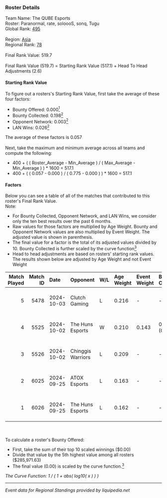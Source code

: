 ### Roster Details<br />
Team Name: The QUBE Esports<br />
Roster: Paranormal, rate, soloooS, sonq, Tugu<br />
Global Rank: [495](../../standings_global_2025_02_28.md)<br />
<br />
Region: [Asia]( ../../standings_asia_2025_02_28.md)<br />
Regional Rank: [78]( ../../standings_asia_2025_02_28.md)<br />
<br />
Final Rank Value:  519.7<br />
<br />
Final Rank Value (519.7) = Starting Rank Value (517.1) + Head To Head Adjustments (2.6)<br />

#### Starting Rank Value<br />
To figure out a rosters's Starting Rank Value, first take the average of these four factors:<br />
- Bounty Offered: 0.000[<sup>1</sup>](#table2)
- Bounty Collected: 0.198[<sup>2</sup>](#table1)
- Opponent Network: 0.003[<sup>2</sup>](#table1)
- LAN Wins: 0.026[<sup>2</sup>](#table1)

The average of these factors is 0.057<br />
<br />
Next, take the maximum and minimum average across all teams and compute the following:<br />
- 400 + ( ( Roster_Average - Min_Average ) / ( Max_Average - Min_Average ) ) * 1600 = 517.1
- 400 + ( ( 0.057 - 0.000 ) / ( 0.775 - 0.000 ) ) * 1600 = 517.1


#### Factors<br />
Below you can see a table of all of the matches that contributed to this roster's Final Rank Value.<br />
Note:<br />

- For Bounty Collected, Opponent Network, and LAN Wins, we consider only the ten best results over the past 6 months.
- Raw values for those factors are multiplied by Age Weight. Bounty and Opponent Network values are also multiplied by Event Weight. The adjusted value is shown in parenthesis.
- The final value for a factor is the total of its adjusted values divided by 10. Bounty Collected is further scaled by the curve function[<sup>3</sup>](#curveFunction)
- Head to head adjustments are based on rosters' starting rank values. The results shown below are adjusted by Age Weight and not Event Weight
<span id="table1"></span><br />


| Match Played | Match ID | Date       | Opponent          | W/L | Age Weight | Event Weight | Bounty Collected | Opponent Network | LAN Wins  | H2H Adj. | Roster                                |
| -: | -: | :- | :- | :- | :- | :- | :- | :- | :- | -: | :- |
|            5 |     5478 | 2024-10-03 | Clutch Gaming     | L   | 0.216      | -            | -                | -                | -         |    -2.99 | Paranormal, rate, soloooS, sonq, Tugu |
|            4 |     5525 | 2024-10-02 | The Huns Esports  | W   | 0.210      | 0.143        | 0.029 (0.001)    | 0.854 (0.026)    | 1 (0.210) |     6.33 | Paranormal, rate, soloooS, sonq, Tugu |
|            3 |     5526 | 2024-10-02 | Chinggis Warriors | L   | 0.209      | -            | -                | -                | -         |    -0.50 | Paranormal, rate, soloooS, sonq, Tugu |
|            2 |     6025 | 2024-09-25 | ATOX Esports      | L   | 0.163      | -            | -                | -                | -         |    -0.10 | Paranormal, rate, soloooS, sonq, Tugu |
|            1 |     6026 | 2024-09-25 | The Huns Esports  | L   | 0.162      | -            | -                | -                | -         |    -0.19 | Paranormal, rate, soloooS, sonq, Tugu |

<br />
<span id="table2"></span><br />
To calculate a roster's Bounty Offered:<br />

- First, take the sum of their top 10 scaled winnings ($0.00)
- Divide that value by the 5th highest value among all rosters ($285,971.63)
- The final value (0.00) is scaled by the curve function.[<sup>3</sup>](#curveFunction)

<span id="curveFunction"></span>_The Curve Function: 1 / ( 1 + abs( log10( x ) ) )_<br />

---
_Event data for Regional Standings provided by liquipedia.net_<br />

